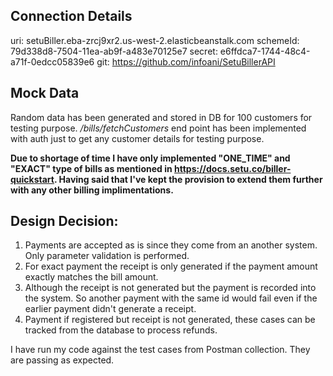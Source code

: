 ## Connection Details
uri: setuBiller.eba-zrcj9xr2.us-west-2.elasticbeanstalk.com
schemeId: 79d338d8-7504-11ea-ab9f-a483e70125e7
secret: e6ffdca7-1744-48c4-a71f-0edcc05839e6
git: https://github.com/infoani/SetuBillerAPI

## Mock Data
Random data has been generated and stored in DB for 100 customers for testing purpose.
*/bills/fetchCustomers* end point has been implemented with auth just to get any customer details for testing purpose.

**Due to shortage of time I have only implemented "ONE_TIME" and "EXACT" type of bills as mentioned in https://docs.setu.co/biller-quickstart. Having said that I've kept the provision to extend them further with any other billing implimentations.**

## Design Decision: 
1. Payments are accepted as is since they come from an another system. Only parameter validation is performed.
2. For exact payment the receipt is only generated if the payment amount exactly matches the bill amount. 
3. Although the receipt is not generated but the payment is recorded into the system. So another payment with the same id would fail even if the earlier payment didn't generate a receipt.
4. Payment if registered but receipt is not generated, these cases can be tracked from the database to process refunds.

I have run my code against the test cases from Postman collection. They are passing as expected.